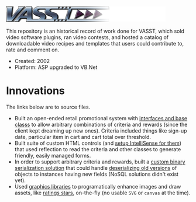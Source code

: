 ![Logo](./images/logo/vasst.png)

This repository is an historical record of work done for VASST, which sold video software plugins, ran video contests, and hosted a catalog of downloadable video recipes and templates that users could contribute to, rate and comment on.

- Created: 2002
- Platform: ASP upgraded to VB.Net

# Innovations

The links below are to source files.

- Built an open-ended retail promotional system with [interfaces and base classs](/Code/entity/PromotionCriterion.vb) to allow arbitrary combinations of criteria and rewards (since the client kept dreaming up new ones). Criteria included things like sign-up date, particular item in cart and cart total over threshold.
- Built suite of custom HTML controls (and [setup IntelliSense for them](/Code/control/Intellisense.xsd)) that used reflection to read the criteria and other classes to generate friendly, easily managed forms.
- In order to support arbitrary criteria and rewards, built a [custom binary serialization solution](Code/data/File.vb) that could handle [deserializing old versions](Code/data/Migration.vb) of objects to instances having new fields (NoSQL solutions didn't exist yet).
- Used [graphics libraries](/Code/Draw.vb) to programatically enhance images and draw assets, like [ratings stars](/Code/control/Star.vb), on-the-fly (no usable `SVG` or `canvas` at the time).

